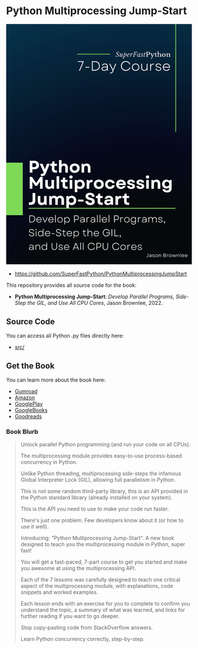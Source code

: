 # Python Multiprocessing Jump-Start

![Python Multiprocessing Jump-Start](cover.png)

* <https://github.com/SuperFastPython/PythonMultiprocessingJumpStart>

This repository provides all source code for the book:

* **Python Multiprocessing Jump-Start**: _Develop Parallel Programs, Side-Step the GIL, and Use All CPU Cores_, Jason Brownlee, 2022.


## Source Code
You can access all Python .py files directly here:

* [src/](src/)



## Get the Book

You can learn more about the book here:

* [Gumroad](https://superfastpython.gumroad.com/l/pmj)
* [Amazon](https://amzn.to/3Q4bNL0)
* [GooglePlay](https://play.google.com/store/books/details?id=8yR-EAAAQBAJ)
* [GoogleBooks](https://books.google.com.au/books/about?id=8yR-EAAAQBAJ)
* [Goodreads](https://www.goodreads.com/book/show/61767717-python-multiprocessing-jump-start)


### Book Blurb

> Unlock parallel Python programming (and run your code on all CPUs).
>
> The multiprocessing module provides easy-to-use process-based concurrency in Python.
>
> Unlike Python threading, multiprocessing side-steps the infamous Global Interpreter Lock (GIL), allowing full parallelism in Python.
>
> This is not some random third-party library, this is an API provided in the Python standard library (already installed on your system).
>
> This is the API you need to use to make your code run faster.
>
> There's just one problem. Few developers know about it (or how to use it well).
>
> Introducing: "Python Multiprocessing Jump-Start". A new book designed to teach you the multiprocessing module in Python, super fast!
>
> You will get a fast-paced, 7-part course to get you started and make you awesome at using the multiprocessing API.
>
> Each of the 7 lessons was carefully designed to teach one critical aspect of the multiprocessing module, with explanations, code snippets and worked examples.
>
> Each lesson ends with an exercise for you to complete to confirm you understand the topic, a summary of what was learned, and links for further reading if you want to go deeper.
>
> Stop copy-pasting code from StackOverflow answers.
>
> Learn Python concurrency correctly, step-by-step.
